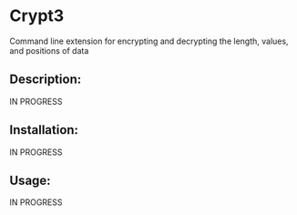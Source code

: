 # Crypt3
Command line extension for encrypting and decrypting the length, values, and positions of data

## Description:
IN PROGRESS

## Installation:
IN PROGRESS

## Usage:
IN PROGRESS
